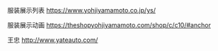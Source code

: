 服装展示列表 https://www.yohjiyamamoto.co.jp/ys/

服装展示动画 https://theshopyohjiyamamoto.com/shop/c/c10/#anchor

王忠 http://www.yateauto.com/